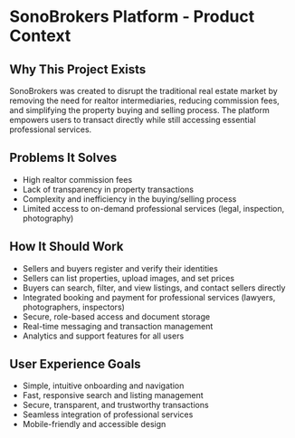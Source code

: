 # SonoBrokers Platform - Product Context

## Why This Project Exists
SonoBrokers was created to disrupt the traditional real estate market by removing the need for realtor intermediaries, reducing commission fees, and simplifying the property buying and selling process. The platform empowers users to transact directly while still accessing essential professional services.

## Problems It Solves
- High realtor commission fees
- Lack of transparency in property transactions
- Complexity and inefficiency in the buying/selling process
- Limited access to on-demand professional services (legal, inspection, photography)

## How It Should Work
- Sellers and buyers register and verify their identities
- Sellers can list properties, upload images, and set prices
- Buyers can search, filter, and view listings, and contact sellers directly
- Integrated booking and payment for professional services (lawyers, photographers, inspectors)
- Secure, role-based access and document storage
- Real-time messaging and transaction management
- Analytics and support features for all users

## User Experience Goals
- Simple, intuitive onboarding and navigation
- Fast, responsive search and listing management
- Secure, transparent, and trustworthy transactions
- Seamless integration of professional services
- Mobile-friendly and accessible design 